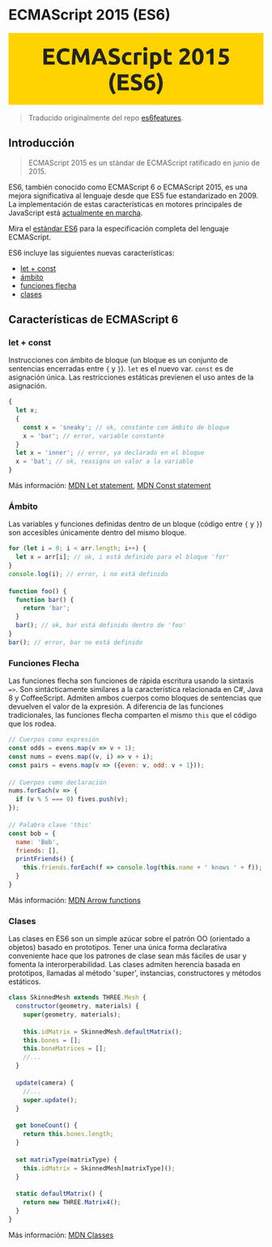 # ECMAScript 2015 (ES6)

<p align="center">
  <img width="600" src="https://raw.githubusercontent.com/drihu/aprende-es6/master/img/es6.png">
</p>

> Traducido originalmente del repo [es6features](https://github.com/lukehoban/es6features).

## Introducción

> ECMAScript 2015 es un stándar de ECMAScript ratificado en junio de 2015.

ES6, también conocido como ECMAScript 6 o ECMAScript 2015, es una mejora significativa al lenguaje desde que ES5 fue estandarizado en 2009. La implementación de estas características en motores principales de JavaScript está [actualmente en marcha](http://kangax.github.io/compat-table/es6/).

Mira el [estándar ES6](http://www.ecma-international.org/ecma-262/6.0/) para la especificación completa del lenguaje ECMAScript.

ES6 incluye las siguientes nuevas características:

* [let + const](#let-+-const)
* [ámbito](#ámbito)
* [funciones flecha](#funciones-flecha)
* [clases](#clases)

## Características de ECMAScript 6

### let + const

Instrucciones con ámbito de bloque (un bloque es un conjunto de sentencias encerradas entre `{` y `}`). `let` es el nuevo var. `const` es de asignación única. Las restricciones estáticas previenen el uso antes de la asignación.

```javascript
{
  let x;
  {
    const x = 'sneaky'; // ok, constante con ámbito de bloque
    x = 'bar'; // error, variable constante
  }
  let x = 'inner'; // error, ya declarado en el bloque
  x = 'bat'; // ok, reasigna un valor a la variable
}
```

Más información: [MDN Let statement](https://developer.mozilla.org/en-US/docs/Web/JavaScript/Reference/Statements/let), [MDN Const statement](https://developer.mozilla.org/en-US/docs/Web/JavaScript/Reference/Statements/const)

### Ámbito

Las variables y funciones definidas dentro de un bloque (código entre `{` y `}`) son accesibles únicamente dentro del mismo bloque.

```javascript
for (let i = 0; i < arr.length; i++) {
  let x = arr[i]; // ok, i está definido para el bloque 'for'
}
console.log(i); // error, i no está definido

function foo() {
  function bar() {
    return 'bar';
  }
  bar(); // ok, bar está definido dentro de 'foo'
}
bar(); // error, bar no está definido
```

### Funciones Flecha

Las funciones flecha son funciones de rápida escritura usando la sintaxis `=>`. Son sintácticamente similares a la característica relacionada en C#, Java 8 y CoffeeScript. Admiten ambos cuerpos como bloques de sentencias que devuelven el valor de la expresión. A diferencia de las funciones tradicionales, las funciones flecha comparten el mismo `this` que el código que los rodea.

```javascript
// Cuerpos como expresión
const odds = evens.map(v => v + 1);
const nums = evens.map((v, i) => v + i);
const pairs = evens.map(v => ({even: v, odd: v + 1}));

// Cuerpos como declaración
nums.forEach(v => {
  if (v % 5 === 0) fives.push(v);
});

// Palabra clave 'this'
const bob = {
  name: 'Bob',
  friends: [],
  printFriends() {
    this.friends.forEach(f => console.log(this.name + ' knows ' + f));
  }
}
```

Más información: [MDN Arrow functions](https://developer.mozilla.org/en-US/docs/Web/JavaScript/Reference/Functions/Arrow_functions)

### Clases

Las clases en ES6 son un simple azúcar sobre el patrón OO (orientado a objetos) basado en prototipos. Tener una única forma declarativa conveniente hace que los patrones de clase sean más fáciles de usar y fomenta la interorperabilidad. Las clases admiten herencia basada en prototipos, llamadas al método 'super', instancias, constructores y métodos estáticos.

```javascript
class SkinnedMesh extends THREE.Mesh {
  constructor(geometry, materials) {
    super(geometry, materials);

    this.idMatrix = SkinnedMesh.defaultMatrix();
    this.bones = [];
    this.boneMatrices = [];
    //...
  }

  update(camera) {
    //...
    super.update();
  }

  get boneCount() {
    return this.bones.length;
  }

  set matrixType(matrixType) {
    this.idMatrix = SkinnedMesh[matrixType]();
  }

  static defaultMatrix() {
    return new THREE.Matrix4();
  }
}
```

Más información: [MDN Classes](https://developer.mozilla.org/en-US/docs/Web/JavaScript/Reference/Classes)
